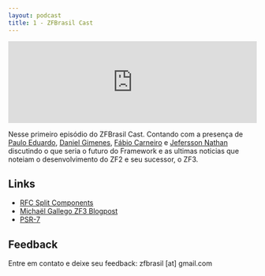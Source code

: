 ```yaml
---
layout: podcast
title: 1 - ZFBrasil Cast
---
```


<iframe 
    width="100%" 
    height="166" 
    scrolling="no"
    frameborder="no" 
    src="https://w.soundcloud.com/player/?url=https%3A//api.soundcloud.com/tracks/224452831&amp;color=00cc11&amp;auto_play=false&amp;hide_related=false&amp;show_comments=true&amp;show_user=true&amp;show_reposts=false">
</iframe>

Nesse primeiro episódio do ZFBrasil Cast. Contando com a presença de [Paulo Eduardo](http://github.com/pauloelr),
[Daniel Gimenes](http://github.com/danizord), [Fábio Carneiro](http://github.com/fabiocarneiro) e 
[Jefersson Nathan](http://github.com/malukenho) discutindo o que seria o futuro do Framework e as ultimas noticias 
que noteiam o desenvolvimento do ZF2 e seu sucessor, o ZF3.

## Links

- [RFC Split Components](https://github.com/zendframework/zf2/wiki/RFC-split-components)
- [Michaël Gallego ZF3 Blogpost](http://www.michaelgallego.fr/blog/2014/10/04/status-of-zend-framework-3/)
- [PSR-7](http://www.php-fig.org/psr/psr-7/)

## Feedback

Entre em contato e deixe seu feedback: zfbrasil [at] gmail.com

